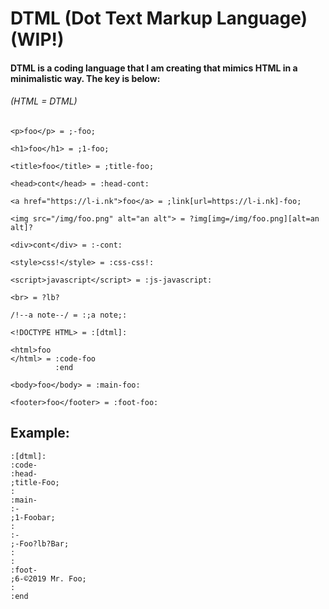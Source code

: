 # DTML (Dot Text Markup Language) (WIP!)
#### DTML is a coding language that I am creating that mimics HTML in a minimalistic way. The key is below:

###### (HTML = DTML)
```
<p>foo</p> = ;-foo;

<h1>foo</h1> = ;1-foo;

<title>foo</title> = ;title-foo;

<head>cont</head> = :head-cont:

<a href="https://l-i.nk">foo</a> = ;link[url=https://l-i.nk]-foo;

<img src="/img/foo.png" alt="an alt"> = ?img[img=/img/foo.png][alt=an alt]?

<div>cont</div> = :-cont:

<style>css!</style> = :css-css!:

<script>javascript</script> = :js-javascript:

<br> = ?lb?

/!--a note--/ = :;a note;:

<!DOCTYPE HTML> = :[dtml]:

<html>foo
</html> = :code-foo
          :end

<body>foo</body> = :main-foo:

<footer>foo</footer> = :foot-foo:

```
## Example:

```
:[dtml]:
:code-
:head-
;title-Foo;
:
:main-
:-
;1-Foobar;
:
:-
;-Foo?lb?Bar;
:
:
:foot-
;6-©2019 Mr. Foo;
:
:end
```
